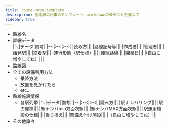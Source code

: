 ```yaml
---
title: route-note-template
description: 各路線の記事のテンプレート、markdownの表テストを兼ねて
sidebar: true
---
```

* 路線名
* 詳細データ  
  |＼|データ|備考|
  |--:|:--:|:--:|
  |読み方|||
  |路線記号等||| 
  |作成者|||
  |管理者||| 
  |始発駅|||
  |終着駅|||
  |運行形態（駅仕様）|||
  |接続路線|||
  |開業日|||
  |(自由に増やしてね）|||
* 路線図
* 全ての設備利用方法
  * 乗降方法
  * 放置を見かけたら
  * etc…
* 路線施設情報
  * 各駅列挙
    |＼|データ|備考|
    |--:|:--:|:--:|
    |読み方|||
    |駅ナンバリング|||
    |駅の座標|||
    |駅ナンバmin方面次駅|||
    |駅ナンバMAX方面次駅|||
    |駅運用施設の仕様|||
    |乗り換え|||
    |駅備え付け施設|||
    |（自由に増やしてね）|||
* その他諸々
